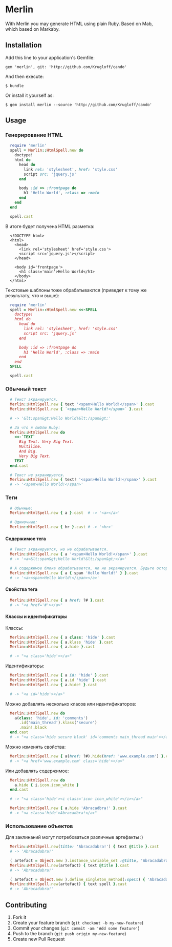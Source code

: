 # Merlin

With Merlin you may generate HTML using plain Ruby. Based on Mab, which based on Markaby.

## Installation

Add this line to your application's Gemfile:

`gem 'merlin', git: 'http://github.com/Krugloff/cando'`

And then execute:

`$ bundle`

Or install it yourself as:

`$ gem install merlin --source 'http://github.com/Krugloff/cando'`

## Usage

### Генерирование HTML

~~~~~ ruby
  require 'merlin'
  spell = Merlin::HtmlSpell.new do
    doctype!
    html do
      head do
        link rel: 'stylesheet', href: 'style.css'
        script src: 'jquery.js'
      end

      body :id => :frontpage do
        h1 'Hello World', :class => :main
      end
    end
  end

  spell.cast
~~~~~

В итоге будет получена HTML разметка:

~~~~~
  <!DOCTYPE html>
  <html>
    <head>
      <link rel='stylesheet' href='style.css'>
      <script src='jquery.js'></script>
    </head>

    <body id='frontpage'>
      <h1 class='main'>Hello World</h1>
    </body>
  </html>
~~~~~

Текстовые шаблоны тоже обрабатываются (приведет к тому же результату, что и выше):

~~~~~ ruby
  require 'merlin'
  spell = Merlin::HtmlSpell.new <<-SPELL
    doctype!
    html do
      head do
        link rel: 'stylesheet', href: 'style.css'
        script src: 'jquery.js'
      end

      body :id => :frontpage do
        h1 'Hello World', :class => :main
      end
    end
  SPELL

  spell.cast
~~~~~

### Обычный текст

~~~~~ ruby
  # Текст экранируется.
  Merlin::HtmlSpell.new { text '<span>Hello World!</span>' }.cast
  Merlin::HtmlSpell.new { `<span>Hello World!</span>` }.cast

  # -> '&lt;span&gt;Hello World!&lt;/span&gt;'

  # За что я люблю Ruby:
  Merlin::HtmlSpell.new do
    <<-`TEXT`
      Big Text. Very Big Text.
      Multiline.
      And Big.
      Very Big Text.
    TEXT
  end.cast

  # Текст не экранируется.
  Merlin::HtmlSpell.new { text! '<span>Hello World!</span>' }.cast
  # -> '<span>Hello World!</span>'
~~~~~

### Теги

~~~~~ ruby
  # Обычные:
  Merlin::HtmlSpell.new { a }.cast  # -> '<a></a>'

  # Одиночные:
  Merlin::HtmlSpell.new { hr }.cast # -> '<hr>'
~~~~~

#### Содержимое тега

~~~~~ ruby
  # Текст экранируется, но не обрабатывается.
  Merlin::HtmlSpell.new { a '<span>Hello World!</span>' }.cast
  # -> '<a>&lt;span&gt;Hello World!&lt;/span&gt;</a>'

  # А содержимое блока обрабатывается, но не экранируется. Будьте осторожны.
  Merlin::HtmlSpell.new { a { span 'Hello World!' } }.cast
  # -> '<a><span>Hello World!</span></a>'
~~~~~

#### Свойства тега

~~~~~ ruby
  Merlin::HtmlSpell.new { a href: ?# }.cast
  # -> "<a href='#'></a>"
~~~~~

#### Классы и идентификаторы

Классы:

~~~~~ ruby
  Merlin::HtmlSpell.new { a class: 'hide' }.cast
  Merlin::HtmlSpell.new { a.klass 'hide' }.cast
  Merlin::HtmlSpell.new { a.hide }.cast

  # -> "<a class='hide'></a>"
~~~~~

Идентификаторы:

~~~~~ ruby
  Merlin::HtmlSpell.new { a id: 'hide' }.cast
  Merlin::HtmlSpell.new { a.id 'hide' }.cast
  Merlin::HtmlSpell.new { a.hide! }.cast

  # -> "<a id='hide'></a>"
~~~~~

Можно добавлять несколько класов или идентификаторов:

~~~~~ ruby
  Merlin::HtmlSpell.new do
    a(class: 'hide', id: 'comments')
      .id('main_thread').klass('secure')
      .main!.black
  end.cast
  # -> "<a class='hide secure black' id='comments main_thread main'></a>"
~~~~~

Можно изменять свойства:

~~~~~ ruby
  Merlin::HtmlSpell.new { a(href: ?#).hide(href: 'www.example.com') }.cast
  # -> "<a href='www.example.com' class='hide'></a>"
~~~~~

Или добавлять содержимое:

~~~~~ ruby
  Merlin::HtmlSpell.new do
    a.hide { i.icon.icon_white }
  end.cast

  # -> "<a class='hide'><i class='icon icon_white'></i></a>"

  Merlin::HtmlSpell.new { a.hide 'Abracadbra!' }.cast
  # -> "<a class='hide'>Abracadbra!</a>"
~~~~~

### Использование объектов

Для заклинаний могут потребоваться различные артефакты :)

~~~~~ ruby
  Merlin::HtmlSpell.new(title: 'Abracadabra!') { text @title }.cast
  # -> 'Abracadabra!'

  ( artefact = Object.new ).instance_variable_set :@title, 'Abracadabra!'
  Merlin::HtmlSpell.new(artefact) { text @title }.cast
  # -> 'Abracadabra!'

  ( artefact = Object.new ).define_singleton_method(:spell) { 'Abracadabra!' }
  Merlin::HtmlSpell.new(artefact) { text spell }.cast
  # -> 'Abracadabra!'
~~~~~

## Contributing

1. Fork it
2. Create your feature branch (`git checkout -b my-new-feature`)
3. Commit your changes (`git commit -am 'Add some feature'`)
4. Push to the branch (`git push origin my-new-feature`)
5. Create new Pull Request
